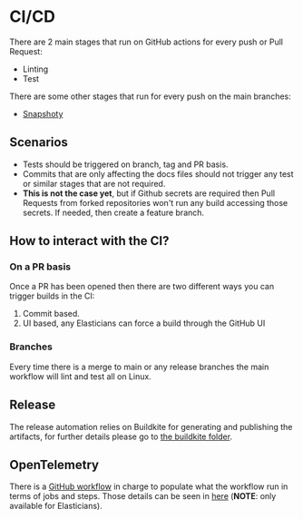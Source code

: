 # CI/CD

There are 2 main stages that run on GitHub actions for every push or Pull Request:

* Linting
* Test

There are some other stages that run for every push on the main branches:

* [Snapshoty](./snapshoty.yml)

## Scenarios

* Tests should be triggered on branch, tag and PR basis.
* Commits that are only affecting the docs files should not trigger any test or similar stages that are not required.
* **This is not the case yet**, but if Github secrets are required then Pull Requests from forked repositories won't run any build accessing those secrets. If needed, then create a feature branch.

## How to interact with the CI?

### On a PR basis

Once a PR has been opened then there are two different ways you can trigger builds in the CI:

1. Commit based.
1. UI based, any Elasticians can force a build through the GitHub UI

### Branches

Every time there is a merge to main or any release branches the main workflow will lint and test all on Linux.

## Release

The release automation relies on Buildkite for generating and publishing the artifacts,
for further details please go to [the buildkite folder](../../.buildkite/README.md).

## OpenTelemetry

There is a [GitHub workflow](./opentelemetry.yml) in charge to populate what the workflow run in terms of jobs and steps. Those details can be seen in
[here](https://ela.st/oblt-ci-cd-stats) (**NOTE**: only available for Elasticians).

